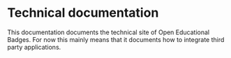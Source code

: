 # Technical documentation

This documentation documents the technical site of Open Educational Badges.
For now this mainly means that it documents how to integrate third party applications.
